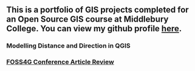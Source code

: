 ## This is a portfolio of GIS projects completed for an Open Source GIS course at Middlebury College. You can view my github profile [here](https://github.com/derrickburt).

### Modelling Distance and Direction in QGIS

### [FOSS4G Conference Article Review](blog/foss4greview.md)

